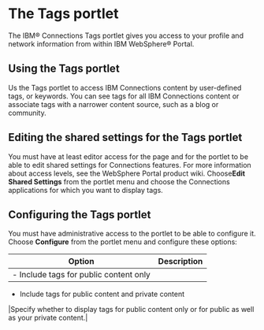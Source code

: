 # The Tags portlet

The IBM® Connections Tags portlet gives you access to your profile and network information from within IBM WebSphere® Portal.

## Using the Tags portlet

Us the Tags portlet to access IBM Connections content by user-defined tags, or keywords. You can see tags for all IBM Connections content or associate tags with a narrower content source, such as a blog or community.

## Editing the shared settings for the Tags portlet

You must have at least editor access for the page and for the portlet to be able to edit shared settings for Connections features. For more information about access levels, see the WebSphere Portal product wiki. Choose**Edit Shared Settings** from the portlet menu and choose the Connections applications for which you want to display tags.

## Configuring the Tags portlet

You must have administrative access to the portlet to be able to configure it. Choose **Configure** from the portlet menu and configure these options:

|Option|Description|
|------|-----------|
|-   Include tags for public content only
-   Include tags for public content and private content

|Specify whether to display tags for public content only or for public as well as your private content.|


